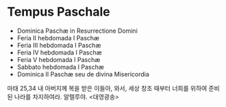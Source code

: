 # Tempus Paschale
* Dominica Paschæ in Resurrectione Domini
* Feria II hebdomada I Paschæ
* Feria III hebdomada I Paschæ
* Feria IV hebdomada I Paschæ
* Feria V hebdomada I Paschæ
* Sabbato hebdomada I Paschæ
* Dominica II Paschæ seu de divina Misericordia

마태 25,34
내 아버지께 복을 받은 이들아, 와서, 세상 창조 때부터 너희를 위하여 준비된 나라를 차지하여라. 알렐루야.
<대영광송>

